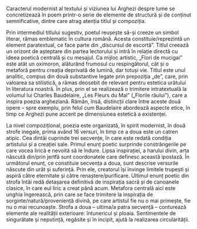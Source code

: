 Caracterul modernist al textului și viziunea lui Arghezi despre lume se concretizează în poem printr-o serie de elemente de structură și de conținut semnificative, dintre care atrag atenția titlul și compoziția.

Prin intermediul titlului sugestiv, poetul reușește să-și creeze un simbol literar, rămas emblematic în cultura română. Acesta constituie/reprezintă un element paratextual, ce face parte din „discursul de escortă”. Titlul creează un orizont de așteptare din partea lectorului și intră în relație directă cu ideea poetică centrală și cu mesajul. Ca mijloc artistic, „Flori de mucigai” este atât un oximoron, alăturând frumosul cu respingătorul, cât și o metaforă pentru creația deprivată de lumină, dar totuși vie. Titlul este unul analitic, compus din două substantive legate prin prepoziția „de”, care, prin valoarea sa stilistică, a rămas deosebit de relevant pentru estetica urâtului în literatura noastră. În plus, prin el se realizează o trimitere intratextuală la volumul lui Charles Baudelaire, „Les Fleurs du Mal” („Florile răului”), care a inspira poezia argheziană. Rămân, însă, distincții clare între aceste două opere – spre exemplu, prin felul cum Baudelaire abordează aspecte etice, în timp ce Arghezi pune accent pe dimensiunea estetică a existenței.

La nivel compozițional, poezia este organizată, în spirit modernist, în două strofe inegale, prima având 16 versuri, în timp ce a doua este un catren atipic. Cea dintâi cuprinde trei secvențe, în care este redată condiția artistului și a creației sale. Primul enunț poetic surprinde constrângerile pe care vocea lirică e nevoită să le îndure. Lipsa inspirației, a harului divin, arta născută din/prin jertfă sunt coordonatele care definesc această ipostază. În următorul enunț, ce constituie secvența a doua, sunt descrise versurile născute din urât și suferință. Prin ele, creatorul își învinge limitele trupești și aspiră către eternitate și către renaștere/purificare. Ultimul enunț poetic din strofa întâi redă detașarea definitivă de inspirația sacră și de canoanele clasice, în care eul liric a creat până acum. Metafora centrală aici este unghia îngerească, prin care se face trimitere la inspirația de sorginte/natură/proveniență divină, pe care artistul fie nu o mai primește, fie nu o mai recunoaște. Strofa a doua – ultima/a patra secvență – conturează elemente ale realității exterioare: întunericul și ploaia. Sentimentele de singurătate și neputință, regăsite și în incipit, ajută la realizarea circularității.
